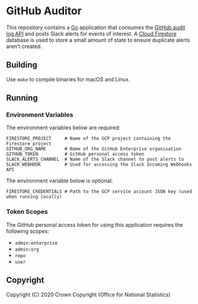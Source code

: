 # GitHub Auditor
This repository contains a [Go](https://golang.org/) application that consumes the [GitHub audit log API](https://developer.github.com/v4/interface/auditentry/) and posts Slack alerts for events of interest. A [Cloud Firestore](https://cloud.google.com/firestore/) database is used to store a small amount of state to ensure duplicate alerts aren't created.

## Building
Use `make` to compile binaries for macOS and Linux.

## Running
### Environment Variables
The environment variables below are required:

```
FIRESTORE_PROJECT     # Name of the GCP project containing the Firestore project
GITHUB_ORG_NAME       # Name of the GitHub Enterprise organisation
GITHUB_TOKEN          # GitHub personal access token
SLACK_ALERTS_CHANNEL  # Name of the Slack channel to post alerts to
SLACK_WEBHOOK         # Used for accessing the Slack Incoming Webhooks API
```

The environment variable below is optional:

```
FIRESTORE_CREDENTIALS # Path to the GCP service account JSON key (used when running locally)
```

### Token Scopes
The GitHub personal access token for using this application requires the following scopes:

- `admin:enterprise`
- `admin:org`
- `repo`
- `user`

## Copyright
Copyright (C) 2020 Crown Copyright (Office for National Statistics)